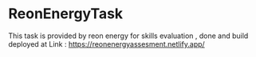 # ReonEnergyTask
This task is provided by reon energy for skills evaluation , done and build deployed at 
Link : https://reonenergyassesment.netlify.app/ 
